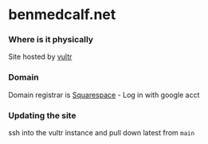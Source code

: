 # benmedcalf.net

### Where is it physically
Site hosted by [vultr](https://my.vultr.com/subs/?id=7bee5c4d-4a49-4b9a-9590-c7254626816d)

### Domain 
Domain registrar is [Squarespace](https://account.squarespace.com/) - Log in with google acct

### Updating the site
ssh into the vultr instance and pull down latest from `main` 
